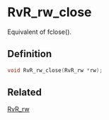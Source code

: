 # RvR_rw_close

Equivalent of fclose().

## Definition

```c
void RvR_rw_close(RvR_rw *rw);
```

## Related

[RvR_rw](/rvr/rvr/rw)
